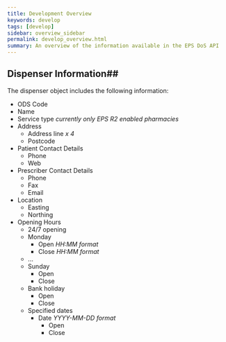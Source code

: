 ```yaml
---
title: Development Overview
keywords: develop
tags: [develop]
sidebar: overview_sidebar
permalink: develop_overview.html
summary: An overview of the information available in the EPS DoS API
---
```


## Dispenser Information##

The dispenser object includes the following information:

* ODS Code
* Name
* Service type _currently only EPS R2 enabled pharmacies_
* Address
  - Address line _x 4_
  - Postcode
* Patient Contact Details
  - Phone
  - Web
* Prescriber Contact Details
  - Phone
  - Fax
  - Email
* Location
  - Easting
  - Northing
* Opening Hours
  - 24/7 opening
  - Monday
    + Open _HH:MM format_
    + Close _HH:MM format_
  - ...
  - Sunday
    + Open
    + Close
  - Bank holiday
    + Open
    + Close
  - Specified dates
    + Date _YYYY-MM-DD format_
      - Open
      - Close

